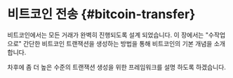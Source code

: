 # 비트코인 전송 {#bitcoin-transfer}

비트코인에서는 모든 거래가 완벽히 진행되도록 설계 되었습니다. 이 장에서는 "수작업으로" 간단한 비트코인 트랜잭션을 생성하는 방법을 통해 비트코인의 기본 개념을 소개합니다.

차후에 좀 더 높은 수준의 트랜잭션 생성을 위한 프레임워크를 설명 하도록 하겠습니다.
